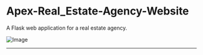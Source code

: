 # Apex-Real_Estate-Agency-Website
A Flask web application for a real estate agency.

![Image](https://i.imgur.com/KEA7Ve8.png)

---

